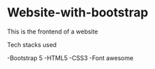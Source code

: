 # Website-with-bootstrap

This is the frontend of a website

Tech stacks used

-Bootstrap 5
-HTML5
-CSS3
-Font awesome
